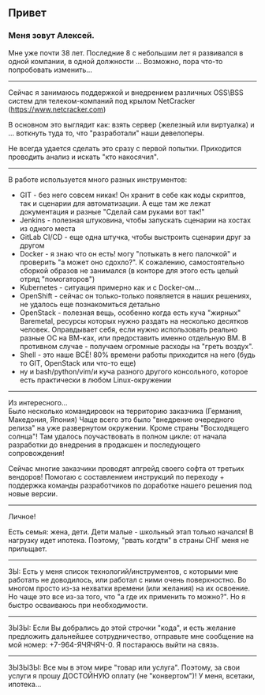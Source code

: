 ## Привет

### Meня зовут Алексей.

Мне уже почти 38 лет. 
Последние 8 с небольшим лет я развивался в одной компании, в одной должности ... 
Возможно, пора что-то попробовать изменить...

---
Сейчас я занимаюсь поддержкой и внедрением различных OSS\BSS систем для телеком-компаний под крылом NetCracker (https://www.netcracker.com)

В основном это выглядит как: взять сервер (железный или виртуалка) и ... воткнуть туда то, что "разработали" наши девелоперы.

Не всегда удается сделать это сразу с первой попытки. Приходится проводить анализ и искать "кто накосячил".

---
В работе используется много разных инструментов:
  - GIT - без него совсем никак! Он хранит в себе как коды скриптов, так и сценарии для автоматизации. А еще там же лежат документация и разные "Сделай сам руками вот так!"
  - Jenkins - полезная штуковина, чтобы запускать сценарии на хостах из одного места
  - GitLab CI/CD - еще одна штучка, чтобы выстроить сценарии друг за другом
  - Docker - я знаю что он есть! могу "потыкать в него палочкой" и проверить "а может оно сдохло?". К сожалению, самостоятельно сборкой образов не занимался (в конторе для этого есть целый отряд "помогаторов")
  - Kubernetes - ситуация примерно как и с Docker-ом... 
  - OpenShift - сейчас он только-только появляется в наших решениях, не удалось еще познакомиться детально
  - OpenStack - полезная вещь, особенно когда есть куча "жирных" Baremetal, ресурсы которых нужно раздать на несколько десятков человек. Оправдывает себя, если нужно использовать реально разные ОС на ВМ-ках, или предоставить именно отдельную ВМ. В противном случае - получаем огромные расходы на "греть воздух".
  - Shell - это наше ВСЁ! 80% времени работы приходится на него (будь то GIT, OpenStack или что-то еще)
  - ну и bash/python/vim/и куча разного другого консольного, которое есть практически в любом Linux-окружении

---
Из интересного...  
Было несколько командировок на территорию заказчика (Германия, Македония, Япония)
Чаще всего это было "внедрение очередного релиза" на уже развернутом окружении. Кроме страны "Восходящего солнца"! Там удалось поучаствовать в полном цикле: от начала разработки до внедрения в продакшен и последующего сопровождения!

Сейчас многие заказчики проводят апгрейд своего софта от третьих вендоров! Помогаю с составлением инструкций по переходу + поддержка команды разработчиков по доработке нашего решения под новые версии. 

---
Личное! 

Есть семья: жена, дети. Дети малые - школьный этап только начался! 
В нагрузку идет ипотека. Поэтому, "рвать когдти" в страны СНГ меня не прильщает.

---
ЗЫ: Есть у меня список технологий/инструментов, с которыми мне работать не доводилось, или работал с ними очень поверхностно. Во многом просто из-за нехватки времени (или желания) на их освоение. Но чаще это все из-за того, что "а где их применить то можно?". Но я быстро осваиваюсь при необходимости.

---
ЗЫЗЫ: Если Вы добрались до этой строчки "кода", и есть желание предложить дальнейшее сотрудничество, отправьте мне сообщение на мой номер: +7-964-ЯЧЯЧЯЧ-0. Я постараюсь выйти на связь. 

---
ЗЫЗЫЗЫ: Все мы в этом мире "товар или услуга". Поэтому, за свои услуги я прошу ДОСТОЙНУЮ оплату (не "конвертом")! У меня, всетаки, ипотека...  
